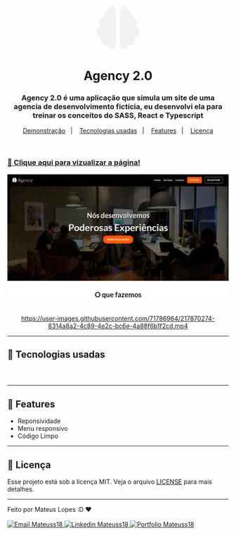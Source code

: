 <div align="center">
  <img src="./src/assets/favicon.svg" height="100">
</div>

<h1 align="center">
    Agency 2.0
</h1>

<h3 align="center">
  Agency 2.0 é uma aplicação que simula um site de uma agencia de desenvolvimento fictícia, eu desenvolvi ela para treinar os conceitos do SASS, React e Typescript
</h4>

<p align="center">
    <a href="#🔗-clique-aqui-para-vizualizar-a-página!">Demonstração</a>&nbsp;&nbsp;&nbsp;|&nbsp;&nbsp;&nbsp;
    <a href="#🔨-tecnologias-usadas">Tecnologias usadas</a>&nbsp;&nbsp;&nbsp;|&nbsp;&nbsp;&nbsp;
    <a href="#🎯-features">Features</a>&nbsp;&nbsp;&nbsp;|&nbsp;&nbsp;&nbsp;
    <a href="#📝-licença">Licença</a>
</p>

<br>

### [🔗 Clique aqui para vizualizar a página!](https://agency-2.netlify.app)
<div align="center">
  <img src="./src/assets/readme-image.png">
</div>

<br>

<div align="center">
  

https://user-images.githubusercontent.com/71786964/217870274-8314a8a2-4c89-4e2c-bc6e-4a88f6b1f2cd.mp4


</div>

>
---

## 🔨 Tecnologias usadas

<div>
<img src="https://img.shields.io/badge/React-20232A?style=for-the-badge&logo=react&logoColor=61DAFB" height="35" alt="">

<img src="https://img.shields.io/badge/SASS-hotpink.svg?style=for-the-badge&logo=SASS&logoColor=white" height="35" alt="">

<img src="https://img.shields.io/badge/TypeScript-007ACC?style=for-the-badge&logo=typescript&logoColor=white" height="35" alt="">
</div>

###

>
---
## 🎯 Features

- Reponsividade 
- Menu responsivo
- Código Limpo

---

## 📝 Licença   

Esse projeto está sob a licença MIT. Veja o arquivo [LICENSE](LICENSE) para mais detalhes.

---

Feito por Mateus Lopes :D ❤ <br><br>
<a href="mailto:mateus20.lopes02@gmail.com" target="_blank">
  <img src="https://img.shields.io/badge/Gmail-D14836?style=for-the-badge&logo=gmail&logoColor=white" alt="Email Mateuss18">
</a>
<a href="https://www.linkedin.com/in/mateus--lopes/" target="_blank">
  <img src="https://img.shields.io/badge/LinkedIn-0077B5?style=for-the-badge&logo=linkedin&logoColor=white" alt="Linkedin Mateuss18">
</a>
<a href="https://mateus-lopes-portfolio.netlify.app" target="_blank">
  <img src="https://img.shields.io/badge/-Portfolio-black?logo=flickr&style=for-the-badge" alt="Portfolio Mateuss18">
</a>


